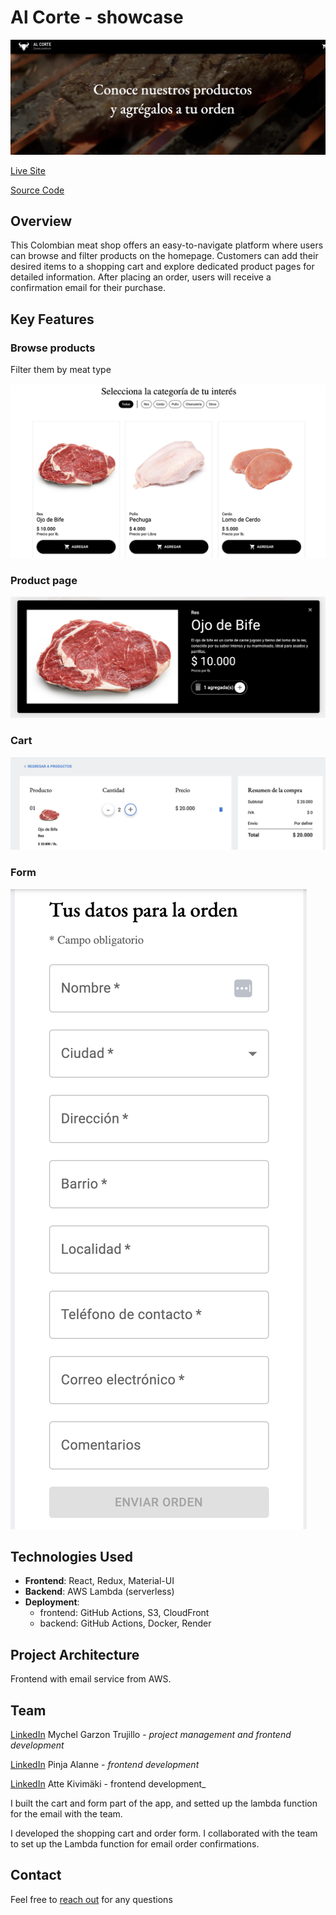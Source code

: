 # Al Corte - showcase

![alt text](home.png)

[Live Site](https://alcorte.com.co/)

[Source Code](https://github.com/MychelGarzon/meatShop)

## Overview

This Colombian meat shop offers an easy-to-navigate platform where users can browse and filter products on the homepage. Customers can add their desired items to a shopping cart and explore dedicated product pages for detailed information. After placing an order, users will receive a confirmation email for their purchase.

## Key Features

### Browse products

Filter them by meat type

![alt text](filter.png)

### Product page

![alt text](product.png)

### Cart

![alt text](cart.png)

### Form

![alt text](form.png)

## Technologies Used

- **Frontend**: React, Redux, Material-UI
- **Backend**: AWS Lambda (serverless)
- **Deployment**:
  - frontend: GitHub Actions, S3, CloudFront
  - backend: GitHub Actions, Docker, Render

## Project Architecture

Frontend with email service from AWS.

## Team

[LinkedIn](https://www.linkedin.com/in/mychel-garzon-trujillo) Mychel Garzon Trujillo - _project management and frontend development_

[LinkedIn](https://www.linkedin.com/in/pinja-alanne-3920a1161) Pinja Alanne - _frontend development_

[LinkedIn](https://www.linkedin.com/in/aj-kivimaki) Atte Kivimäki - frontend development\_

I built the cart and form part of the app, and setted up the lambda function for the email with the team.

I developed the shopping cart and order form. I collaborated with the team to set up the Lambda function for email order confirmations.

## Contact

Feel free to [reach out](https://www.linkedin.com/in/aj-kivimaki) for any questions
